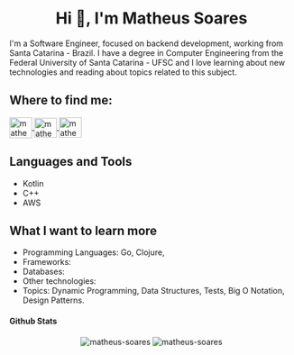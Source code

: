<h1 align="center">Hi 👋, I'm Matheus Soares</h1>

I'm a Software Engineer, focused on backend development, working from Santa Catarina - Brazil. I have a degree in Computer Engineering from the Federal University of Santa Catarina - UFSC and I love learning about new technologies and reading about topics related to this subject.


## Where to find me:
<p align="left">
<a href="mailto:matheus.asoares2@gmail.com" target="blank">
        <img align="center" src="https://cdn.jsdelivr.net/npm/simple-icons@v3/icons/gmail.svg" alt="matheus_asoares2" height="37" width="40" />
    </a>
    <a href="https://www.hackerrank.com/matheus_asoares2" target="blank">
        <img align="center" src="https://raw.githubusercontent.com/rahuldkjain/github-profile-readme-generator/master/src/images/icons/Social/hackerrank.svg" alt="matheus_asoares2" height="35" width="40" />
    </a>
    <a href="https://linkedin.com/in/matheus-andré-soares" target="blank">
        <img align="center" src="https://raw.githubusercontent.com/rahuldkjain/github-profile-readme-generator/master/src/images/icons/Social/linked-in-alt.svg" alt="matheus-andré-soares" height="36" width="40" />
    </a>
</p>


## Languages and Tools
- Kotlin
- C++
- AWS



## What I want to learn more
- Programming Languages: Go, Clojure, 
- Frameworks:
- Databases:
- Other technologies:
- Topics: Dynamic Programming, Data Structures, Tests, Big O Notation, Design Patterns.

<h4 align="">Github Stats</h4>
<p align="center">
    <img align="center" src="https://github-readme-stats.vercel.app/api?username=matheus-soares&show_icons=true&locale=en" alt="matheus-soares"/>
    <img align="center" src="https://github-readme-stats.vercel.app/api/top-langs?username=matheus-soares&show_icons=true&locale=en&layout=compact" alt="matheus-soares"/>
</p>
